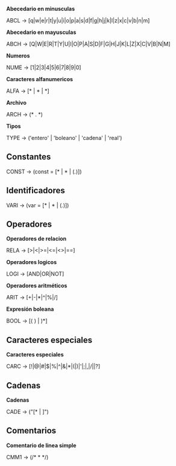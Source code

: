 **Abecedario en minusculas**

ABCL -> [q|w|e|r|t|y|u|i|o|p|a|s|d|f|g|h|j|k|l|z|x|c|v|b|n|m]

**Abecedario en mayusculas**

ABCH -> [Q|W|E|R|T|Y|U|I|O|P|A|S|D|F|G|H|J|K|L|Z|X|C|V|B|N|M]

**Numeros**

NUME -> [1|2|3|4|5|6|7|8|9|0]

**Caracteres alfanumericos**

ALFA -> [<ABCL>* | <ABCH>* | <NUME>*]

**Archivo**

ARCH -> (<ALFA>* . <ALFA>*)

**Tipos**

TYPE -> ('entero' | 'boleano' | 'cadena' | 'real')



## Constantes

CONST ->  (const <TYPE> = [<NUME>* | <ALFA>* | (<NUME>*.<NUME>*)])

## Identificadores

VARI -> (var <TYPE> = [<NUME>* | <ALFA>* | (<NUME>*.<NUME>*)])



## Operadores

**Operadores de relacion**

RELA -> [>|<|>=|<=|<>|==]

**Operadores logicos**

LOGI -> [AND|OR|NOT]

**Operadores aritméticos**

ARIT -> [+|-|*|^|%|/]

**Expresión boleana**

BOOL -> [(<VARI>  <RELA> <VARI>) | <LOGI>)*]



## Caracteres especiales

**Caracteres especiales**

CARC -> [!|@|#|$|%|^|&|*|(|)|'|;|,|/|\|?]

## Cadenas

**Cadenas**

CADE -> ("[<ALFA>* | <CARAC>]")

## Comentarios

**Comentario de linea simple**

CMM1 -> (/* <ALFA>*  */)


